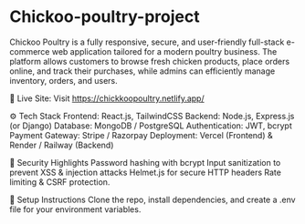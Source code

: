 # Chickoo-poultry-project
Chickoo Poultry is a fully responsive, secure, and user-friendly full-stack e-commerce web application tailored for a modern poultry business. The platform allows customers to browse fresh chicken products, place orders online, and track their purchases, while admins can efficiently manage inventory, orders, and users.

🔗 Live Site: Visit https://chickkoopoultry.netlify.app/

⚙️ Tech Stack
Frontend: React.js, TailwindCSS
Backend: Node.js, Express.js (or Django)
Database: MongoDB / PostgreSQL
Authentication: JWT, bcrypt
Payment Gateway: Stripe / Razorpay
Deployment: Vercel (Frontend) & Render / Railway  (Backend)

🔐 Security Highlights
Password hashing with bcrypt
Input sanitization to prevent XSS & injection attacks
Helmet.js for secure HTTP headers
Rate limiting & CSRF protection.

📌 Setup Instructions
Clone the repo, install dependencies, and create a .env file for your environment variables.

